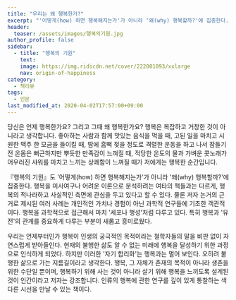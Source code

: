 ```yaml
---
title: "우리는 왜 행복한가?"
excerpt: "'어떻게(how) 하면 행복해지는가'가 아니라 '왜(why) 행복할까?'에 집중한다. 행복을 미사여구나 어려운 이론으로 분석하려는 여타의 책들과는 다르게, 행복의 적나라하고 사실적인 측면에 관심을 두고 있다고 할 수 있다."
header:
  teaser: /assets/images/행복의기원.jpg
author_profile: false
sidebar:
  - title: "행복의 기원"
    text:
    image: https://img.ridicdn.net/cover/222001093/xxlarge
    nav: origin-of-happiness
category:
  - 책리뷰
tags:
  - 인문
last_modified_at: 2020-04-02T17:57:00+09:00
---
```


당신은 언제 행복한가요? 그리고 그때 왜 행복한가요? 행복은 복잡하고 거창한 것이 아니라고 생각합니다. 좋아하는 사람과 함께 맛있는 음식을 먹을 때, 고된 일을 마치고 시원한 맥주 한 모금을 들이킬 때, 땀에 흠뻑 젖을 정도로 격렬한 운동을 하고 나서 잠들기 전 온몸은 뻐근하지만 뿌듯한 만족감이 느껴질 때, 적당한 온도의 물과 가벼운 콧노래가 어우러진 샤워를 마치고 느끼는 상쾌함이 느껴질 때가 저에게는 행복한 순간입니다.

『행복의 기원』도 '어떻게(how) 하면 행복해지는가'가 아니라 '왜(why) 행복할까?'에 집중한다. 행복을 미사여구나 어려운 이론으로 분석하려는 여타의 책들과는 다르게, 행복의 적나라하고 사실적인 측면에 관심을 두고 있다고 할 수 있다. 물론 저자 논거의 근거로 제시된 여러 사례는 개인적인 가치나 경험이 아닌 과학적 연구들에 기초한 객관적이다. 행복을 과학적으로 접근해서 마치 '세포나 행성'처럼 다루고 있다. 특히 행복과 '유전'의 관계를 중요하게 다루는 부분이 새롭고 흥미로웠다.

우리는 언제부터인가 행복이 인생의 궁극적인 목적이라는 철학자들의 말을 비판 없이 자연스럽게 받아들인다. 현재의 불행한 삶도 알 수 없는 미래에 행복을 달성하기 위한 과정으로 인식하게 되었다. 하지만 이러한 '자기 합리화'는 행복과는 멀어 보인다. 오히려 불행한 삶으로 가는 지름길이라고 생각한다. 행복, 그 자체가 존재의 목적이 아니라 생존을 위한 수단일 뿐이며, 행복하기 위해 사는 것이 아니라 살기 위해 행복을 느끼도록 설계된 것이 인간이라고 저자는 강조합니다. 인류의 행복에 관한 연구를 깊이 있게 통찰하는 색다른 시선을 만날 수 있는 책이다.